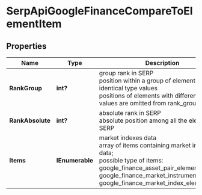 # SerpApiGoogleFinanceCompareToElementItem


## Properties

| Name | Type | Description | Notes |
|------------ | ------------- | ------------- | -------------|
**RankGroup** | **int?** | group rank in SERP<br>position within a group of elements with identical type values<br>positions of elements with different type values are omitted from rank_group |[optional]|
**RankAbsolute** | **int?** | absolute rank in SERP<br>absolute position among all the elements in SERP |[optional]|
**Items** | **IEnumerable<BaseSerpApiGoogleFinanceElementItem>** | market indexes data<br>array of items containing market indexes data;<br>possible type of items: google_finance_asset_pair_element, google_finance_market_instrument_element, google_finance_market_index_element |[optional]|